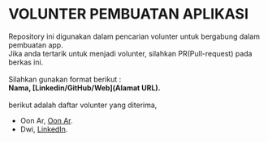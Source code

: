 # VOLUNTER PEMBUATAN APLIKASI
Repository ini digunakan dalam pencarian volunter untuk bergabung dalam pembuatan app.<br>
Jika anda tertarik untuk menjadi volunter, silahkan PR(Pull-request) pada berkas ini.<br><br>
Silahkan gunakan format berikut : <br>
**Nama, [Linkedin/GitHub/Web](Alamat URL).<br><br>**
berikut adalah daftar volunter yang diterima, 
* Oon Ar, [Oon Ar](oo.or.id).
* Dwi, [LinkedIn](https://www.linkedin.com/in/dwi-sandi-kalla). 
